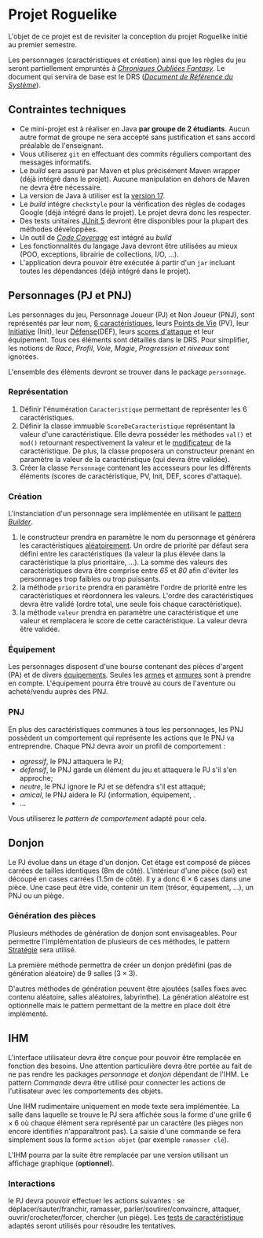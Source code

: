 # Projet Roguelike

L'objet de ce projet est de revisiter la conception du projet Roguelike initié au premier semestre.

Les personnages (caractéristiques et création) ainsi que les règles du jeu seront partiellement empruntés à [_Chroniques Oubliées Fantasy_](https://black-book-editions.fr/catalogue.php?id=477).
Le document qui servira de base est le DRS ([_Document de Référence du Système_](https://www.co-drs.org/fr)).

## Contraintes techniques
* Ce mini-projet est à réaliser en Java __par groupe de 2 étudiants__.
Aucun autre format de groupe ne sera accepté sans justification et sans accord préalable de l'enseignant.
* Vous utiliserez `git` en effectuant des commits réguliers comportant des messages informatifs.
* Le _build_ sera assuré par Maven et plus précisément Maven wrapper (déjà intégré dans le projet).
  Aucune manipulation en dehors de Maven ne devra être nécessaire.
* La version de Java à utiliser est la [version 17](https://adoptium.net/).
* Le _build_ intégre `checkstyle` pour la vérification des règles de codages Google (déjà intégré dans le projet).
  Le projet devra donc les respecter.
* Des tests unitaires [JUnit 5](https://junit.org/junit5/docs/current/user-guide/) devront être disponibles pour la plupart des méthodes développées.
* Un outil de [_Code Coverage_](https://fr.wikipedia.org/wiki/Couverture_de_code) est intégré au _build_
* Les fonctionnalités du langage Java devront être utilisées au mieux (POO, exceptions, librairie de collections, I/O, …).
* L'application devra pouvoir être exécutée à partir d'un `jar` incluant toutes les dépendances (déjà intégré dans le projet).

## Personnages (PJ et PNJ)
Les personnages du jeu, Personnage Joueur (PJ) et Non Joueur (PNJ), sont représentés par leur nom, [6 caractéristiques](https://www.co-drs.org/fr/jeu/regles/creer-un-personnage/caracteristiques), leurs [Points de Vie](https://www.co-drs.org/fr/jeu/regles/creer-un-personnage/des-de-vie-et-points-de-vie) (PV), leur [Initiative](https://www.co-drs.org/fr/jeu/regles/creer-un-personnage/initiative) (Init), leur [Défense](https://www.co-drs.org/fr/jeu/regles/creer-un-personnage/defense)(DEF), leurs [scores d'attaque](https://www.co-drs.org/fr/jeu/regles/creer-un-personnage/attaque) et leur équipement. Tous ces éléments sont détaillés dans le DRS.
Pour simplifier, les notions de _Race_, _Profil_, _Voie_, _Magie_, _Progression et niveaux_ sont ignorées.

L'ensemble des éléments devront se trouver dans le package `personnage`.

### Représentation
1. Définir l'énumération `Caracteristique` permettant de représenter les 6 caractéristiques.
2. Définir la classe immuable `ScoreDeCaracteristique` représentant la valeur d'une caractéristique.
Elle devra posséder les méthodes `val()` et `mod()` retournant respectivement la valeur et le [modificateur](https://www.co-drs.org/fr/jeu/regles/creer-un-personnage/caracteristiques/modificateurs-de-caracteristiques) de la caractéristique.
De plus, la classe proposera un constructeur prenant en paramètre la valeur de la caractéristique (qui devra être validée).
3. Créer la classe `Personnage` contenant les accesseurs pour les différents éléments (scores de caractéristique, PV, Init, DEF, scores d'attaque).

### Création
L'instanciation d'un personnage sera implémentée en utilisant le [pattern _Builder_](https://en.wikipedia.org/wiki/Builder_pattern).

1. le constructeur prendra en paramètre le nom du personnage et générera les caractéristiques [aléatoirement](https://www.co-drs.org/fr/jeu/regles/creer-un-personnage/caracteristiques/determiner-les-scores/methode-aleatoire).
Un ordre de priorité par défaut sera défini entre les caractéristiques (la valeur la plus élevée dans la caractéristique la plus prioritaire, …).
La somme des valeurs des caractéristiques devra être comprise entre _65_ et _80_ afin d'éviter les personnages trop faibles ou trop puissants.
2. la méthode `priorite` prendra en paramètre l'ordre de priorité entre les caractéristiques et réordonnera les valeurs.
   L'ordre des caractéristiques devra être validé (ordre total, une seule fois chaque caractéristique).
3. la méthode `valeur` prendra en paramètre une caractéristique et une valeur et remplacera le score de cette caractéristique.
   La valeur devra être validée. 

### Équipement
Les personnages disposent d'une bourse contenant des pièces d'argent (PA) et de divers [équipements](https://www.co-drs.org/fr/jeu/regles/creer-un-personnage/equipement).
Seules les [armes](https://www.co-drs.org/fr/jeu/regles/equipement/armes) et [armures](https://www.co-drs.org/fr/jeu/regles/equipement/armures) sont à prendre en compte.
L'équipement pourra être trouvé au cours de l'aventure ou acheté/vendu auprès des PNJ.

### PNJ
En plus des caractéristiques communes à tous les personnages, les PNJ possèdent un comportement qui représente les actions que le PNJ va entreprendre.
Chaque PNJ devra avoir un profil de comportement :

- _agressif_, le PNJ attaquera le PJ;
- _defensif_, le PNJ garde un élément du jeu et attaquera le PJ s'il s'en approche;
- _neutre_, le PNJ ignore le PJ et se défendra s'il est attaqué;
- _amical_, le PNJ aidera le PJ (information, équipement, .
- …

Vous utiliserez le _pattern de comportement_ adapté pour cela.

## Donjon
Le PJ évolue dans un étage d'un donjon.
Cet étage est composé de pièces carrées de tailles identiques (8m de côté).
L'intérieur d'une pièce (sol) est découpé en cases carrées (1.5m de côté).
Il y a donc $6 \times 6$ cases dans une pièce.
Une case peut être vide, contenir un item (trésor, équipement, …), un PNJ ou un piège.

### Génération des pièces
Plusieurs méthodes de génération de donjon sont envisageables.
Pour permettre l'implémentation de plusieurs de ces méthodes, le pattern [Stratégie](https://en.wikipedia.org/wiki/Strategy_pattern) sera utilisé.

La première méthode permettra de créer un donjon prédéfini (pas de génération aléatoire) de 9 salles ($3 \times 3$).

D'autres méthodes de génération peuvent être ajoutées (salles fixes avec contenu aléatoire, salles aléatoires, labyrinthe).
La génération aléatoire est optionnelle mais le pattern permettant de la mettre en place doit être implémenté.

## IHM
L'interface utilisateur devra être conçue pour pouvoir être remplacée en fonction des besoins.
Une attention particulière devra être portée au fait de ne pas rendre les packages _personnage_ et _donjon_ dépendant de l'IHM.
Le pattern _Commande_ devra être utilisé pour connecter les actions de l'utilisateur avec les comportements des objets.

Une IHM rudimentaire uniquement en mode texte sera implémentée.
La salle dans laquelle se trouve le PJ sera affichée sous la forme d'une grille $6 \times 6$ où chaque élément sera représenté par un caractère (les pièges non encore identifiés n'apparaîtront pas).
La saisie d'une commande se fera simplement sous la forme `action objet` (par exemple `ramasser clé`).

L'IHM pourra par la suite être remplacée par une version utilisant un affichage graphique (__optionnel__).

### Interactions
le PJ devra pouvoir effectuer les actions suivantes :
se déplacer/sauter/franchir, ramasser, parler/soutirer/convaincre, attaquer, ouvrir/crocheter/forcer, chercher (un piège).
Les [tests de caractéristique](https://www.co-drs.org/fr/jeu/regles/les-actions/resolution-dun-test) adaptés seront utilisés pour résoudre les tentatives.
